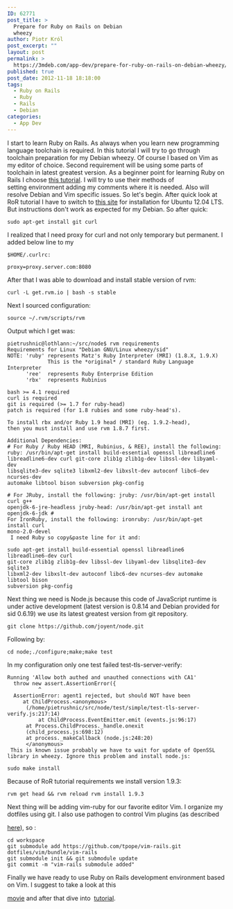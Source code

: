 ```yaml
---
ID: 62771
post_title: >
  Prepare for Ruby on Rails on Debian
  wheezy
author: Piotr Król
post_excerpt: ""
layout: post
permalink: >
  https://3mdeb.com/app-dev/prepare-for-ruby-on-rails-on-debian-wheezy/
published: true
post_date: 2012-11-18 18:18:00
tags:
  - Ruby on Rails
  - Ruby
  - Rails
  - Debian
categories:
  - App Dev
---
```

I start to learn Ruby on Rails. As always when you learn new programming language toolchain is required. In this tutorial I will try to go through toolchain preparation for my Debian wheezy. Of course I based on Vim as my editor of choice. Second requirement will be using some parts of toolchain in latest greatest version. As a beginner point for learning Ruby on Rails I choose [this tutorial][1]. I will try to use their methods of setting environment adding my comments where it is needed. Also will resolve Debian and Vim specific issues. So let's begin. After quick look at RoR tutorial I have to switch to [this site][2] for installation for Ubuntu 12.04 LTS. But instructions don't work as expected for my Debian. So after quick: 
<pre><code class="bash">sudo apt-get install git curl
</code></pre> I realized that I need proxy for curl and not only temporary but permanent. I added below line to my 

`$HOME/.curlrc:` 
<pre><code class="bash">proxy=proxy.server.com:8080
</code></pre> After that I was able to download and install stable version of rvm: 

<pre><code class="bash">curl -L get.rvm.io | bash -s stable
</code></pre> Next I sourced configuration: 

<pre><code class="bash">source ~/.rvm/scripts/rvm
</code></pre> Output which I get was: 

    pietrushnic@lothlann:~/src/node$ rvm requirements
    Requirements for Linux "Debian GNU/Linux wheezy/sid"
    NOTE: 'ruby' represents Matz's Ruby Interpreter (MRI) (1.8.X, 1.9.X)
                 This is the *original* / standard Ruby Language Interpreter
          'ree'  represents Ruby Enterprise Edition
          'rbx'  represents Rubinius
    
    bash >= 4.1 required
    curl is required
    git is required (>= 1.7 for ruby-head)
    patch is required (for 1.8 rubies and some ruby-head's).
    
    To install rbx and/or Ruby 1.9 head (MRI) (eg. 1.9.2-head),
    then you must install and use rvm 1.8.7 first.
    
    Additional Dependencies:
    # For Ruby / Ruby HEAD (MRI, Rubinius, & REE), install the following:
    ruby: /usr/bin/apt-get install build-essential openssl libreadline6 
    libreadline6-dev curl git-core zlib1g zlib1g-dev libssl-dev libyaml-dev 
    libsqlite3-dev sqlite3 libxml2-dev libxslt-dev autoconf libc6-dev ncurses-dev 
    automake libtool bison subversion pkg-config
    
    # For JRuby, install the following: jruby: /usr/bin/apt-get install curl g++ 
    openjdk-6-jre-headless jruby-head: /usr/bin/apt-get install ant openjdk-6-jdk # 
    For IronRuby, install the following: ironruby: /usr/bin/apt-get install curl 
    mono-2.0-devel
     I need Ruby so copy&paste line for it and: 

<pre><code class="bash">sudo apt-get install build-essential openssl libreadline6 libreadline6-dev curl 
git-core zlib1g zlib1g-dev libssl-dev libyaml-dev libsqlite3-dev sqlite3 
libxml2-dev libxslt-dev autoconf libc6-dev ncurses-dev automake libtool bison 
subversion pkg-config
</code></pre> Next thing we need is Node.js because this code of JavaScript runtime is under active development (latest version is 0.8.14 and Debian provided for sid 0.6.19) we use its latest greatest version from git repository. 

<pre><code class="bash">git clone https://github.com/joyent/node.git
</code></pre> Following by: 

<pre><code class="bash">cd node;./configure;make;make test
</code></pre> In my configuration only one test failed test-tls-server-verify: 

    Running 'Allow both authed and unauthed connections with CA1'
      throw new assert.AssertionError({
              ^
      AssertionError: agent1 rejected, but should NOT have been
         at ChildProcess.<anonymous> 
          (/home/pietrushnic/src/node/test/simple/test-tls-server-verify.js:217:14)
              at ChildProcess.EventEmitter.emit (events.js:96:17)
          at Process.ChildProcess._handle.onexit 
          (child_process.js:698:12)
          at process._makeCallback (node.js:248:20)
          </anonymous>
     This is known issue probably we have to wait for update of OpenSSL library in wheezy. Ignore this problem and install node.js: 

<pre><code class="bash">sudo make install
</code></pre> Because of RoR tutorial requirements we install version 1.9.3: 

<pre><code class="bash">rvm get head && rvm reload rvm install 1.9.3
</code></pre> Next thing will be adding vim-ruby for our favorite editor Vim. I organize my dotfiles using git. I also use pathogen to control Vim plugins (as described 

[here][3]), so : 
<pre><code class="bash">cd workspace
git submodule add https://github.com/tpope/vim-rails.git 
dotfiles/vim/bundle/vim-rails
git submodule init && git submodule update
git commit -m "vim-rails submodule added"
</code></pre> Finally we have ready to use Ruby on Rails development environment based on Vim. I suggest to take a look at this 

[movie][4] and after that dive into  [tutorial][5].

 [1]: http://ruby.railstutorial.org/ruby-on-rails-tutorial-book
 [2]: http://blog.sudobits.com/2012/05/02/how-to-install-ruby-on-rails-in-ubuntu-12-04-lts/
 [3]: http://pietrushnic.blogspot.com/2012/02/improve-productivity-by-tracking-work_20.html
 [4]: https://www.youtube.com/watch?v=30P8DSNOZuU
 [5]: http://ruby.railstutorial.org/